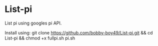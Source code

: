 # List-pi
List pi using googles pi API.

Install using: git clone https://github.com/bobby-boy49/List-pi.git && cd List-pi && chmod +x fullpi.sh pi.sh
